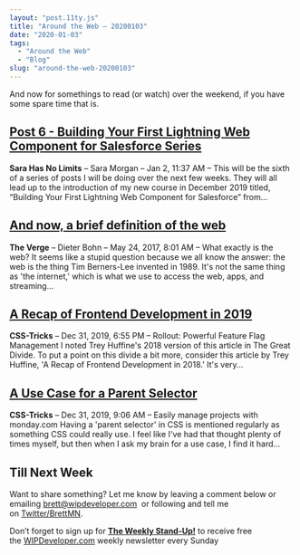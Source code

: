 ```yaml
---
layout: "post.11ty.js"
title: "Around the Web – 20200103"
date: "2020-01-03"
tags: 
  - "Around the Web"
  - "Blog"
slug: "around-the-web-20200103"
---
```


And now for somethings to read (or watch) over the weekend, if you have some spare time that is.

## [Post 6 - Building Your First Lightning Web Component for Salesforce Series](https://saramorgan.net/2020/01/02/post-6-building-your-first-lightning-web-component-for-salesforce-series/)

**Sara Has No Limits** – Sara Morgan – Jan 2, 11:37 AM – This will be the sixth of a series of posts I will be doing over the next few weeks. They will all lead up to the introduction of my new course in December 2019 titled, “Building Your First Lightning Web Component for Salesforce” from…

## [And now, a brief definition of the web](https://www.theverge.com/2017/5/24/15681958/what-is-web-definition)

**The Verge** – Dieter Bohn – May 24, 2017, 8:01 AM – What exactly is the web? It seems like a stupid question because we all know the answer: the web is the thing Tim Berners-Lee invented in 1989. It's not the same thing as 'the internet,' which is what we use to access the web, apps, and streaming…

## [A Recap of Frontend Development in 2019](https://css-tricks.com/a-recap-of-frontend-development-in-2019/)

**CSS-Tricks** – Dec 31, 2019, 6:55 PM – Rollout: Powerful Feature Flag Management I noted Trey Huffine's 2018 version of this article in The Great Divide. To put a point on this divide a bit more, consider this article by Trey Huffine, 'A Recap of Frontend Development in 2018.' It's very…

## [A Use Case for a Parent Selector](https://css-tricks.com/a-use-case-for-a-parent-selector/)

**CSS-Tricks** – Dec 31, 2019, 9:06 AM – Easily manage projects with monday.com Having a 'parent selector' in CSS is mentioned regularly as something CSS could really use. I feel like I've had that thought plenty of times myself, but then when I ask my brain for a use case, I find it hard…

## Till Next Week

Want to share something? Let me know by leaving a comment below or emailing [brett@wipdeveloper.com](mailto:brett@wipdeveloper.com)  or following and tell me on [Twitter/BrettMN](https://twitter.com/BrettMN).

Don’t forget to sign up for **[The Weekly Stand-Up!](https://wipdeveloper.wpcomstaging.com/newsletter/)** to receive free the [WIPDeveloper.com](https://wipdeveloper.wpcomstaging.com/) weekly newsletter every Sunday

